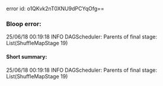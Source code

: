 error id: o1QKvk2nT0XNU9dPCYqOfg==
### Bloop error:

25/06/18 00:19:18 INFO DAGScheduler: Parents of final stage: List(ShuffleMapStage 19)
#### Short summary: 

25/06/18 00:19:18 INFO DAGScheduler: Parents of final stage: List(ShuffleMapStage 19)